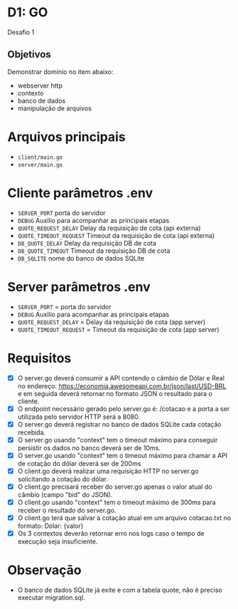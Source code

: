 # D1: GO
Desafio 1

## Objetivos
Demonstrar domínio no item abaixo:
- webserver http
- contexto
- banco de dados
- manipulação de arquivos

# Arquivos principais
- `client/main.go`
- `server/main.go`

# Cliente parâmetros .env
- `SERVER_PORT` porta do servidor
- `DEBUG` Auxilio para acompanhar as principais etapas
- `QUOTE_REQUEST_DELAY` Delay da requisição de cota (api externa)
- `QUOTE_TIMEOUT_REQUEST` Timeout da requisição de cota  (api externa)
- `DB_QUOTE_DELAY` Delay da requisição DB de cota
- `DB_QUOTE_TIMEOUT` Timeout da requisição DB de cota
- `DB_SQLITE` nome do banco de dados SQLite

# Server parâmetros .env
- `SERVER_PORT` = porta do servidor
- `DEBUG` Auxilio para acompanhar as principais etapas
- `QUOTE_REQUEST_DELAY` = Delay da requisição de cota (app server)
- `QUOTE_TIMEOUT_REQUEST` = Timeout da requisição de cota (app server)

# Requisitos
- [X] O server.go deverá consumir a API contendo o câmbio de Dólar e Real no endereço: https://economia.awesomeapi.com.br/json/last/USD-BRL e em seguida deverá retornar no formato JSON o resultado para o cliente.
- [X] O endpoint necessário gerado pelo server.go é: /cotacao e a porta a ser utilizada pelo servidor HTTP será a 8080.
- [X] O server.go deverá registrar no banco de dados SQLite cada cotação recebida.
- [X] O server.go usando "context" tem o timeout máximo para conseguir persistir os dados no banco deverá ser de 10ms.
- [X] O server.go usando "context" tem o timeout máximo para chamar a API de cotação do dólar deverá ser de 200ms
- [X] O client.go deverá realizar uma requisição HTTP no server.go solicitando a cotação do dólar.
- [X] O client.go precisará receber do server.go apenas o valor atual do câmbio (campo "bid" do JSON).
- [X] O client.go usando "context" tem o timeout máximo de 300ms para receber o resultado do server.go.
- [X] O client.go terá que salvar a cotação atual em um arquivo cotacao.txt no formato: Dólar: {valor}
- [X] Os 3 contextos deverão retornar erro nos logs caso o tempo de execução seja insuficiente.

# Observação
- O banco de dados SQLite já exite e com a tabela quote, não é preciso executar migration.sql.